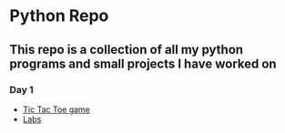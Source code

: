 # Python Repo

## This repo is a collection of all my python programs and small projects I have worked on

### Day 1

- [Tic Tac Toe game](https://github.com/a-abukar/python/tree/main/day-1/tictactoe-game)
- [Labs](https://github.com/a-abukar/python/tree/main/day-1/labs)